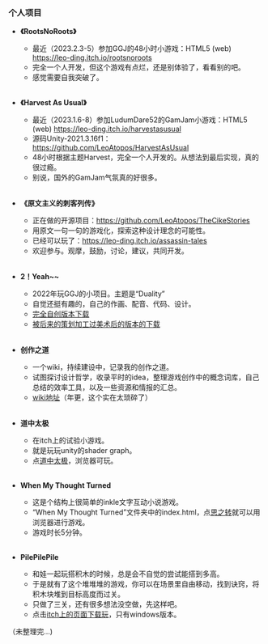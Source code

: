 ### 个人项目

- **《RootsNoRoots》**
  - 最近（2023.2.3-5）参加GGJ的48小时小游戏：HTML5 (web) https://leo-ding.itch.io/rootsnoroots
  - 完全一个人开发，但这个游戏有点烂，还是别体验了，看看别的吧。
  - 感觉需要自我突破了。
<br><br>

- **《Harvest As Usual》**
  - 最近（2023.1.6-8）参加LudumDare52的GamJam小游戏：HTML5 (web) https://leo-ding.itch.io/harvestasusual
  - 源码Unity-2021.3.16f1：https://github.com/LeoAtopos/HarvestAsUsual
  - 48小时根据主题Harvest，完全一个人开发的。从想法到最后实现，真的很过瘾。
  - 别说，国外的GamJam气氛真的好很多。
<br><br>
- **《原文主义的刺客列传》**
  - 正在做的开源项目：https://github.com/LeoAtopos/TheCikeStories
  - 用原文一句一句的游戏化，探索这种设计理念的可能性。
  - 已经可以玩了：https://leo-ding.itch.io/assassin-tales
  - 欢迎参与。观摩，鼓励，讨论，建议，共同开发。
<br><br>
* **2！Yeah~~**
  * 2022年玩GGJ的小项目。主题是“Duality”
  * 自觉还挺有趣的，自己的作画、配音、代码、设计。
  * [完全自创版本下载](https://www.gmhub.com/game/329)
  * [被后来的策划加工过美术后的版本的下载](https://globalgamejam.org/2022/games/duality%EF%BC%81yeah-3)
<br><br>

* **创作之道**
  * 一个wiki，持续建设中，记录我的创作之道。
  * 试图探讨设计哲学，收录平时的idea，整理游戏创作中的概念词库，自己总结的效率工具，以及一些资源和情报的汇总。
  * [wiki地址](https://github.com/LeoAtopos/wogc/wiki)（年更，这个实在太琐碎了）
<br><br>

* **道中太极**
  * 在itch上的试验小游戏。
  * 就是玩玩unity的shader graph。
  * 点[道中太极](https://leo-ding.itch.io/taijiontheway)，浏览器可玩。
<br><br>

* **When My Thought Turned**
  * 这是个结构上很简单的inkle文字互动小说游戏。
  * “When My Thought Turned”文件夹中的index.html，点[思之转](https://leoatopos.github.io/WMTT/When%20My%20Thought%20Turned/index.html)就可以用浏览器进行游戏。
  * 游戏时长5分钟。
<br><br>

* **PilePilePile**
  * 和娃一起玩搭积木的时候，总是会不自觉的尝试能搭到多高。
  * 于是就有了这个堆堆堆的游戏，你可以在场景里自由移动，找到诀窍，将积木块堆到目标高度而过关。
  * 只做了三关，还有很多想法没空做，先这样吧。
  * 点击[itch上的页面下载玩](https://leo-ding.itch.io/pilepilepile)，只有windows版本。




（未整理完...)
